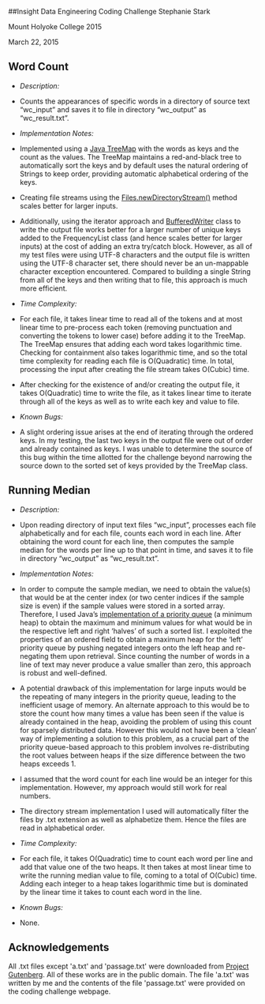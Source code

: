##Insight Data Engineering Coding Challenge
Stephanie Stark

Mount Holyoke College 2015

March 22, 2015

Word Count
----------
*   _Description:_ 
   *   Counts the appearances of specific words in a directory of source text
“wc\_input” and saves it to file in directory “wc\_output” as “wc\_result.txt”.

*   _Implementation Notes:_ 

   *   Implemented using a [Java TreeMap][1] with the words as keys and the count as the values. The TreeMap maintains a red-and-black tree to automatically sort the keys and by default uses the natural ordering of Strings to keep order, providing automatic alphabetical ordering of the keys.
  
   *   Creating file streams using the [Files.newDirectoryStream()][2] method scales better for larger inputs.
  
   *   Additionally, using the iterator approach and [BufferedWriter][3] class to write the output file works better for a larger number of unique keys added to the FrequencyList class (and hence scales better for larger inputs) at the cost of adding an extra try/catch block. However, as all of my test files were using UTF-8 characters and the output file is written using the UTF-8 character set, there should never be an un-mappable character exception encountered. Compared to building a single String from all of the keys and then writing that to file, this approach is much more efficient.



*   _Time Complexity:_

   *   For each file, it takes linear time to read all of the tokens and at most linear time to pre-process each token (removing punctuation and converting the tokens to lower case) before adding it to the TreeMap. The TreeMap ensures that adding each word takes logarithmic time. Checking for containment also takes logarithmic time, and so the total time complexity for reading each file is O(Quadratic) time. In total, processing the input after creating the file stream takes O(Cubic) time. 
   *   After checking for the existence of and/or creating the output file, it takes O(Quadratic) time to write the file, as it takes linear time to iterate through all of the keys as well as to write each key and value to file.

*   _Known Bugs:_

   *   A slight ordering issue arises at the end of iterating through the ordered keys. In my testing, the last two keys in the output file were out of order and already contained as keys. I was unable to determine the source of this bug within the time allotted for the challenge beyond narrowing the source down to the sorted set of keys provided by the TreeMap class.

Running Median
--------------
*   _Description:_ 
   *   Upon reading directory of input text files “wc\_input”, processes each file alphabetically and for each file, counts each word in each line. After obtaining the word count for each line, then computes the sample median for the words per line up to that point in time, and saves it to file in directory “wc\_output” as “wc\_result.txt”.

*   _Implementation Notes:_ 
   *   In order to compute the sample median, we need to obtain the value(s) that would be at the center index (or two center indices if the sample size is even) if the sample values were stored in a sorted array. Therefore, I used Java’s [implementation of a priority queue][4] (a minimum heap) to obtain the maximum and minimum values for what would be in the respective left and right ‘halves’ of such a sorted list. I exploited the properties of an ordered field to obtain a maximum heap for the ‘left’ priority queue by pushing negated integers onto the left heap and re-negating them upon retrieval. Since counting the number of words in a line of text may never produce a value smaller than zero, this approach is robust and well-defined.
  
   *   A potential drawback of this implementation for large inputs would be the repeating of many integers in the priority queue, leading to the inefficient usage of memory. An alternate approach to this would be to store the count how many times a value has been seen if the value is already contained in the heap, avoiding the problem of using this count for sparsely distributed data. However this would not have been a ‘clean’ way of implementing a solution to this problem, as a crucial part of the priority queue-based approach to this problem involves re-distributing the root values between heaps if the size difference between the two heaps exceeds 1.

   *   I assumed that the word count for each line would be an integer for this implementation. However, my approach would still work for real numbers.

   *   The directory stream implementation I used will automatically filter the files by .txt extension as well as alphabetize them. Hence the files are read in alphabetical order.

*    _Time Complexity:_ 
   *   For each file, it takes O(Quadratic) time to count each word per line and add that value one of the two heaps. It then takes at most linear time to write the running median value to file, coming to a total of O(Cubic) time. Adding each integer to a heap takes logarithmic time but is dominated by the linear time it takes to count each word in the line.

*   _Known Bugs:_ 
   *   None.

Acknowledgements
----
All .txt files except 'a.txt' and 'passage.txt' were downloaded from [Project Gutenberg][5]. All of these works are in the public domain. The file 'a.txt' was written by me and the contents of the file 'passage.txt' were provided on the coding challenge webpage.
 
[1]: http://docs.oracle.com/javase/7/docs/api/java/util/TreeMap.html
 [2]: http://docs.oracle.com/javase/7/docs/api/java/nio/file/Files.html#newDirectoryStream(java.nio.file.Path,%20java.lang.String)
 [3]: http://docs.oracle.com/javase/7/docs/api/java/io/BufferedWriter.html
 [4]: http://docs.oracle.com/javase/7/docs/api/java/util/PriorityQueue.html
[5]: http://www.gutenberg.org/
